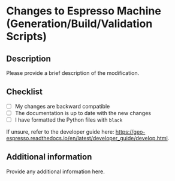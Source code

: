 # Changes to Espresso Machine (Generation/Build/Validation Scripts)

## Description

Please provide a brief description of the modification.

## Checklist

- [ ] My changes are backward compatible
- [ ] The documentation is up to date with the new changes
- [ ] I have formatted the Python files with `black`

If unsure, refer to the developer guide here: 
https://geo-espresso.readthedocs.io/en/latest/developer_guide/develop.html.

## Additional information

Provide any additional information here.
